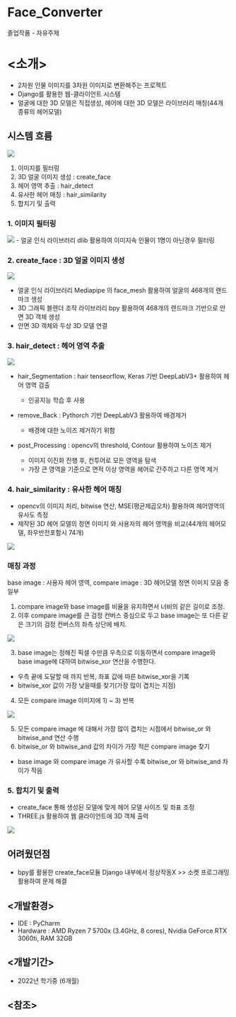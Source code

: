 # Face_Converter
졸업작품 - 자유주제

# <소개>
  - 2차원 인물 이미지를 3차원 이미지로 변환해주는 프로젝트
  - Django를 활용한 웹-클라이언트 시스템
  - 얼굴에 대한 3D 모델은 직접생성, 헤어에 대한 3D 모델은 라이브러리 매칭(44개 종류의 헤어모델)

 ## 시스템 흐름
  <img src="./readme_images/flow_diagram.png">
  
  1) 이미지를 필터링
  2) 3D 얼굴 이미지 생성 : create_face
  3) 헤어 영역 추출 : hair_detect
  4) 유사한 헤어 매칭 : hair_similarity
  5) 합치기 및 출력
  
  ### 1. 이미지 필터링
  
  <img src="./readme_images/dlib.png">
  - 얼굴 인식 라이브러리 dlib 활용하여 이미지속 인물이 1명이 아닌경우 필터링

  ### 2. create_face : 3D 얼굴 이미지 생성
  
  <img src="./readme_images/ch1.gif">
  
  - 얼굴 인식 라이브러리 Mediapipe 의 face_mesh 활용하여 얼굴의 468개의 랜드마크 생성
  - 3D 그래픽 블렌더 조작 라이브러리 bpy 활용하여 468개의 랜드마크 기반으로 안면 3D 객체 생성
  - 안면 3D 객체와 두상 3D 모델 연결

  ### 3. hair_detect : 헤어 영역 추출
  
  <img src="./readme_images/ch2.png">
  
  
  - hair_Segmentation : hair tenseorflow, Keras 기반 DeepLabV3+ 활용하여 헤어 영역 검출

    - 인공지능 학습 후 사용
    
  - remove_Back : Pythorch 기반 DeepLabV3 활용하여 배경제거
  
    - 배경에 대한 노이즈 제거하기 위함
    
  - post_Processing : opencv의 threshold, Contour 활용하여 노이즈 제거
  
    - 이미지 이진화 진행 후, 컨투어로 모든 영역을 탐색
    - 가장 큰 영역을 기준으로 면적 이상 영역을 헤어로 간주하고 다른 영역 제거 


  ### 4. hair_similarity : 유사한 헤어 매칭
  
  - opencv의 이미지 처리, bitwise 연산, MSE(평균제곱오차) 활용하여 헤어영역의 유사도 측정
  - 제작된 3D 헤어 모델의 정면 이미지 와 사용자의 헤어 영역을 비교(44개의 헤어모델, 좌우반전포함시 74개)
  
  <img src="./readme_images/hair_models.png">
 
 
  ### 매칭 과정
   base image : 사용자 헤어 영역, compare image : 3D 헤어모델 정면 이미지 모음 중 일부 
   
   1) compare image와 base image를 비율을 유지하면서 너비의 같은 길이로 조정.
   2) 이후 compare image를 큰 검정 컨버스 중심으로 두고 base image는 또 다른 같은 크기의 검정 컨버스의 좌측 상단에 배치.
   
   <img src="./readme_images/ch3-1.gif">
   
   3) base image는 정해진 픽셀 수만큼 우측으로 이동하면서 compare image와 base image에 대하여 bitwise_xor 연산을 수행한다.
    
   - 우측 끝에 도달할 때 까지 반복, 좌표 값에 따른 bitwise_xor을 기록
   - bitwise_xor 값이 가장 낮을때를 찾기(가장 많이 겹치는 지점)
   
   4) 모든 compare image 이미지에 1) ~ 3) 반복

   <img src="./readme_images/ch3-2.png">
   
   5) 모든 compare image 에 대해서 가장 많이 겹치는 시점에서 bitwise_or 와 bitwise_and 연산 수행
   6) bitwise_or 와 bitwise_and 값의 차이가 가장 적은 compare image 찾기
   
   - base image 와 compare image 가 유사할 수록 bitwise_or 와 bitwise_and 차이가 작음
   

  ### 5. 합치기 및 출력

  - create_face 통해 생성된 모델에 맞게 헤어 모델 사이즈 및 좌표 조정
  - THREE.js 활용하여 웹 클라이언트에 3D 객체 출력
  

  <img src="./readme_images/ch5.gif">
  
  #### <result>
  
  ## 어려웠던점
   - bpy를 활용한 create_face모듈 Django 내부에서 정상작동X >> 소켓 프로그래밍 활용하여 문제 해결
  
## <개발환경>
- IDE : PyCharm
- Hardware : AMD Ryzen 7 5700x (3.4GHz, 8 cores), Nvidia GeForce RTX 3060ti, RAM 32GB

## <개발기간>
- 2022년 학기중 (6개월)

## <참조>
